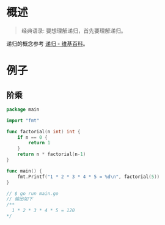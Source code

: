 # 概述

> 经典语录: 要想理解递归，首先要理解递归。

递归的概念参考 [递归 - 维基百科](https://zh.wikipedia.org/wiki/%E9%80%92%E5%BD%92)。

# 例子

## 阶乘

```go
package main

import "fmt"

func factorial(n int) int {
	if n == 0 {
		return 1
	}
	return n * factorial(n-1)
}

func main() {
	fmt.Printf("1 * 2 * 3 * 4 * 5 = %d\n", factorial(5))
}

// $ go run main.go
// 输出如下 
/**
  1 * 2 * 3 * 4 * 5 = 120
*/
```